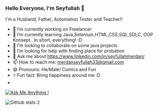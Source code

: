 ### Hello Everyone, I'm Seyfullah 👋


I'm a Husband, Father, Automation Tester and Teacher!!

- 🔭 I’m currently working on Freelancer
- 🌱 I’m currently learning Java,Selenium,HTML,CSS,SQL,SDLC, OOP Konsept.. In short, everything! :D
- 👯 I’m looking to collaborate on some java projects
- 🤔 I’m looking for help with finding place for probation 
- 💬 Ask me about https://www.linkedin.com/in/seyfullahmerdan/
- 📫 How to reach me: merdanseyfullah33@gmail.com
- 😄 Pronouns: He/Male/ Comics and Fun
- ⚡ Fun fact: Bring happiness around me :D 
-

[![Ask Me Anything !](https://img.shields.io/badge/Ask%20me-anything-1abc9c.svg)](https://GitHub.com/Naereen/ama)

![Github stats 2](https://github-readme-stats.vercel.app/api?username=kullanıcıadınız&show_icons=true&theme=radical)




